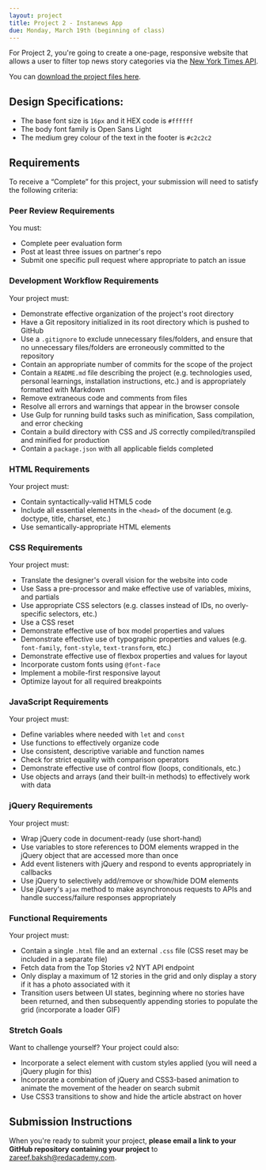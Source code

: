 ```yaml
---
layout: project
title: Project 2 - Instanews App
due: Monday, March 19th (beginning of class)
---
```


For Project 2, you're going to create a one-page, responsive website that allows a user to filter top news story categories via the [New York Times API](http://developer.nytimes.com/docs/top_stories_api/).

You can [download the project files here](https://s3-us-west-2.amazonaws.com/red-wdp/project-files/project-02.zip).

## Design Specifications:

- The base font size is `16px` and it HEX code is `#ffffff`
- The body font family is Open Sans Light
- The medium grey colour of the text in the footer is `#c2c2c2`

## Requirements

To receive a “Complete” for this project, your submission will need to satisfy the following criteria:

### Peer Review Requirements

You must:

- Complete peer evaluation form
- Post at least three issues on partner's repo
- Submit one specific pull request where appropriate to patch an issue

### Development Workflow Requirements

Your project must:

- Demonstrate effective organization of the project's root directory
- Have a Git repository initialized in its root directory which is pushed to GitHub
- Use a `.gitignore` to exclude unnecessary files/folders, and ensure that no unnecessary files/folders are erroneously committed to the repository
- Contain an appropriate number of commits for the scope of the project
- Contain a `README.md` file describing the project (e.g. technologies used, personal learnings, installation instructions, etc.) and is appropriately formatted with Markdown
- Remove extraneous code and comments from files
- Resolve all errors and warnings that appear in the browser console
- Use Gulp for running build tasks such as minification, Sass compilation, and error checking
- Contain a build directory with CSS and JS correctly compiled/transpiled and minified for production
- Contain a `package.json` with all applicable fields completed

### HTML Requirements

Your project must:

- Contain syntactically-valid HTML5 code
- Include all essential elements in the `<head>` of the document (e.g. doctype, title, charset, etc.)
- Use semantically-appropriate HTML elements

### CSS Requirements

Your project must:

- Translate the designer's overall vision for the website into code
- Use Sass a pre-processor and make effective use of variables, mixins, and partials
- Use appropriate CSS selectors (e.g. classes instead of IDs, no overly-specific selectors, etc.)
- Use a CSS reset
- Demonstrate effective use of box model properties and values
- Demonstrate effective use of typographic properties and values (e.g. `font-family`, `font-style`, `text-transform`, etc.)
- Demonstrate effective use of flexbox properties and values for layout
- Incorporate custom fonts using `@font-face`
- Implement a mobile-first responsive layout
- Optimize layout for all required breakpoints

### JavaScript Requirements

Your project must:

- Define variables where needed with `let` and `const`
- Use functions to effectively organize code
- Use consistent, descriptive variable and function names
- Check for strict equality with comparison operators
- Demonstrate effective use of control flow (loops, conditionals, etc.)
- Use objects and arrays (and their built-in methods) to effectively work with data

### jQuery Requirements

Your project must:

- Wrap jQuery code in document-ready (use short-hand)
- Use variables to store references to DOM elements wrapped in the jQuery object that are accessed more than once
- Add event listeners with jQuery and respond to events appropriately in callbacks
- Use jQuery to selectively add/remove or show/hide DOM elements
- Use jQuery's `ajax` method to make asynchronous requests to APIs and handle success/failure responses appropriately

### Functional Requirements

Your project must:

- Contain a single `.html` file and an external `.css` file (CSS reset may be included in a separate file)
- Fetch data from the Top Stories v2 NYT API endpoint
- Only display a maximum of 12 stories in the grid and only display a story if it has a photo associated with it
- Transition users between UI states, beginning where no stories have been returned, and then subsequently appending stories to populate the grid (incorporate a loader GIF)

### Stretch Goals

Want to challenge yourself? Your project could also:

- Incorporate a select element with custom styles applied (you will need a jQuery plugin for this)
- Incorporate a combination of jQuery and CSS3-based animation to animate the movement of the header on search submit
- Use CSS3 transitions to show and hide the article abstract on hover

## Submission Instructions

When you're ready to submit your project, **please email a link to your GitHub repository containing your project** to [zareef.baksh@redacademy.com](zareef.baksh@redacademy.com).

